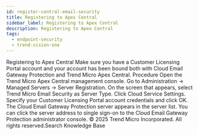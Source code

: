 ```yaml
---
id: register-central-email-security
title: Registering to Apex Central
sidebar_label: Registering to Apex Central
description: Registering to Apex Central
tags:
  - endpoint-security
  - trend-vision-one
---
```


 Registering to Apex Central Make sure you have a Customer Licensing Portal account and your account has been bound both with Cloud Email Gateway Protection and Trend Micro Apex Central. Procedure Open the Trend Micro Apex Central management console. Go to Administration → Managed Servers → Server Registration. On the screen that appears, select Trend Micro Email Security as Server Type. Click Cloud Service Settings. Specify your Customer Licensing Portal account credentials and click OK. The Cloud Email Gateway Protection server appears in the server list. You can click the server address to single sign-on to the Cloud Email Gateway Protection administrator console. © 2025 Trend Micro Incorporated. All rights reserved.Search Knowledge Base